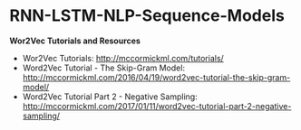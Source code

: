# RNN-LSTM-NLP-Sequence-Models


**Wor2Vec Tutorials and Resources**
* Wor2Vec Tutorials: http://mccormickml.com/tutorials/
* Word2Vec Tutorial - The Skip-Gram Model: http://mccormickml.com/2016/04/19/word2vec-tutorial-the-skip-gram-model/
* Word2Vec Tutorial Part 2 - Negative Sampling: http://mccormickml.com/2017/01/11/word2vec-tutorial-part-2-negative-sampling/
